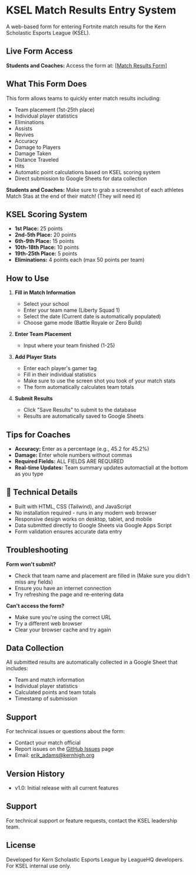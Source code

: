 # KSEL Match Results Entry System

A web-based form for entering Fortnite match results for the Kern Scholastic Esports League (KSEL).

## Live Form Access

**Students and Coaches:** Access the form at: [[Match Results Form](https://erikmadams.github.io/ksel-fortnite-results/)]

## What This Form Does

This form allows teams to quickly enter match results including:
- Team placement (1st-25th place)
- Individual player statistics
-   Eliminations
-   Assists
-   Revives
-   Accuracy
-   Damage to Players
-   Damage Taken
-   Distance Traveled
-   Hits
- Automatic point calculations based on KSEL scoring system
- Direct submission to Google Sheets for data collection

**Students and Coaches:** Make sure to grab a screenshot of each athletes Match Stas at the end of their match! (They will need it)

## KSEL Scoring System

- **1st Place:** 25 points
- **2nd-5th Place:** 20 points  
- **6th-9th Place:** 15 points
- **10th-18th Place:** 10 points
- **19th-25th Place:** 5 points
- **Eliminations:** 4 points each (max 50 points per team)

## How to Use

1. **Fill in Match Information**
   - Select your school
   - Enter your team name (Liberty Squad 1)
   - Select the date (Current date is automatically populated)
   - Choose game mode (Battle Royale or Zero Build)

2. **Enter Team Placement**
   - Input where your team finished (1-25)

3. **Add Player Stats**
   - Enter each player's gamer tag
   - Fill in their individual statistics
   -   Make sure to use the screen shot you took of your match stats
   - The form automatically calculates team totals

4. **Submit Results**
   - Click "Save Results" to submit to the database
   - Results are automatically saved to Google Sheets

## Tips for Coaches

- **Accuracy:** Enter as a percentage (e.g., 45.2 for 45.2%)
- **Damage:** Enter whole numbers without commas
- **Required Fields:** ALL FIELDS ARE REQUIRED
- **Real-time Updates:** Team summary updates automactiall at the bottom as you type

## 🔧 Technical Details

- Built with HTML, CSS (Tailwind), and JavaScript
- No installation required - runs in any modern web browser
- Responsive design works on desktop, tablet, and mobile
- Data submitted directly to Google Sheets via Google Apps Script
- Form validation ensures accurate data entry

## Troubleshooting

**Form won't submit?**
- Check that team name and placement are filled in (Make sure you didn't miss any fields)
- Ensure you have an internet connection
- Try refreshing the page and re-entering data

**Can't access the form?**
- Make sure you're using the correct URL
- Try a different web browser
- Clear your browser cache and try again

## Data Collection

All submitted results are automatically collected in a Google Sheet that includes:
- Team and match information
- Individual player statistics
- Calculated points and team totals
- Timestamp of submission

## Support

For technical issues or questions about the form:
- Contact your match official
- Report issues on the [GitHub Issues](https://github.com/erikmadams/ksel-fortnite-results/issues) page
- Email: erik_adams@kernhigh.org

## Version History
- v1.0: Initial release with all current features

## Support
For technical support or feature requests, contact the KSEL leadership team.

## License
Developed for Kern Scholastic Esports League by LeagueHQ developers.  For KSEL internal use only.
